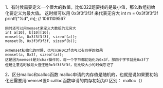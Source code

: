 
1、有时候需要定义一个很大的数值，比如322题要找的是最小值，那么数组初始化要定义为最大值。
    这时候可以用 0x3f3f3f3f 来代表无穷大
    int m = 0x3f3f3f3f
    printf("%d", m);    // 1061109567
    
    同时还可以用memset来定义大数组的无穷大
    int a[10], b[10][10];
    memset(a, 0x3f3f3f3f, sizeof(a));
    memset(b, 0x3f3f3f3f, sizeof(b));
    
    用memset初始化的时候，也可以用0x3f也可以有同样的效果
    memset(a, 0x3f, sizeof(a));
    这是因为memset是对char操作的，每一个字节都初始化为0x3f，那四个字节就是0x3f了
    但是注意这时候最大值还是0x3f3f3f3f，别比较大小的时候忘记了

2、区分malloc和calloc函数
    malloc申请的内存值是随机的，也就是说如果要初始化还需要用memset置0
    calloc函数申请的内存初始为0
    区别：
        malloc（）

